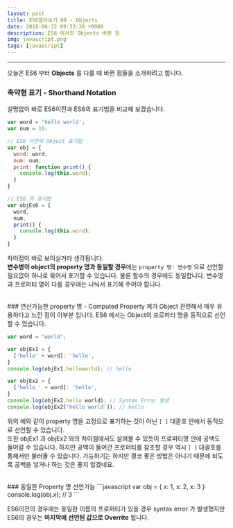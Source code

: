 ```yaml
---
layout: post
title: ES6알아보기 09 - Objects
date: 2018-06-22 09:33:30 +0900
description: ES6 에서의 Objects 바뀐 점
img: javascript.png
tags: [javascript]
---
```

------------------------------------------------
오늘은 ES6 부터 **Objects** 를 다룰 때 바뀐 점들을 소개하려고 합니다.

### 축약형 표기 - Shorthand Notation
설명없이 바로 ES6이전과 ES6의 표기법을 비교해 보겠습니다.
```javascript
var word = 'hello world';
var num = 10;

// ES6 이전의 Object 표기법
var obj = {
  word: word,
  num: num,
  print: function print() {
    console.log(this.word);
  }
}

// ES6 의 표기법
var objEs6 = {
  word,
  num,
  print() {
    console.log(this.word);
  }
}
```

차이점이 바로 보이실거라 생각됩니다.  
**변수병이 object의 property 명과 동일할 경우**에는 `` property 명: 변수명 `` 으로 선언할 필요없이 하나로 묶어서 표기할 수 있습니다. 물론 함수의 경우에도 동일합니다. 변수명과 프로퍼티 명이 다를 경우에는 나눠서 표기해 주어야 합니다.

<br/>
### 연산가능한 property 명 - Computed Property
제가 Object 관련해서 매우 유용하다고 느낀 점이 이부분 입니다.   
ES6 에서는 Object의 프로퍼티 명을 동적으로 선언할 수 있습니다.

```javascript
var word = 'world';

var objEx1 = {
  ['hello' + word]: 'hello',
}
console.log(objEx1.helloworld); // hello

var objEx2 = {
  ['hello ' + word]: 'hello',
}
console.log(objEx2.hello world); // Syntax Error 발생
console.log(objEx2['hello world']); // hello
```
위의 예와 같이 property 명을 고정으로 표기하는 것이 아닌 `[ ]` 대괄호 안에서 동적으로 선언할 수 있습니다.   
또한 objEx1 과 objEx2 와의 차이점에서도 살펴볼 수 있듯이 프로퍼티명 안에 공백도 들어갈 수 있습니다. 하지만 공백이 들어간 프로퍼티를 참조할 경우 역시 `[ ]` 대괄호를 통해서만 불러올 수 있습니다. 가능하기는 하지만 결코 좋은 방법은 아니기 때문에 되도록 공백을 넣거나 하는 것은 좋지 않겠네요.

<br/>
### 동일한 Property 명 선언가능
```javascript
var obj = {
  x: 1,
  x: 2,
  x: 3
}
console.log(obj.x); // 3
```

ES6이전의 경우에는 동일한 이름의 프로퍼티가 있을 경우 syntax error 가 발생했지만 ES6의 경우는 **마지막에 선언된 값으로 Overrite** 됩니다.